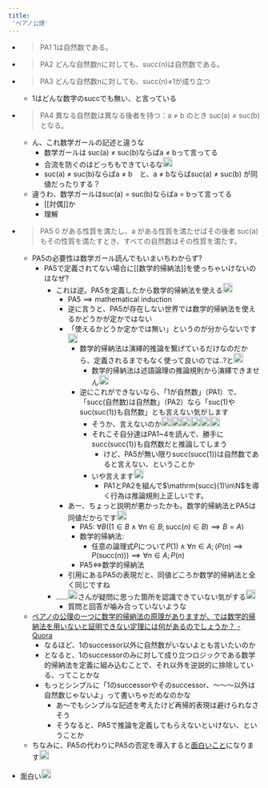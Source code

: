 ```yaml
---
title:
 'ペアノ公理'
---
```


- >  PA1 1は自然数である。
- >  PA2 どんな自然数nに対しても、succ(n)は自然数である。
- >  PA3 どんな自然数nに対しても、succ(n)≠1が成り立つ
    - 1はどんな数字のsuccでも無い、と言っている
- >  PA4 異なる自然数は異なる後者を持つ：a ≠ b のとき suc(a) ≠ suc(b) となる。
    - ん、これ数学ガールの記述と違うな
        - 数学ガールは suc(a) ≠ suc(b)ならばa ≠ bって言ってる
        - 合流を防ぐのはどっちもできているな<img src='https://scrapbox.io/api/pages/blu3mo-public/blu3mo/icon' alt='blu3mo.icon' height="19.5"/>
        - suc(a) ≠ suc(b)ならばa ≠ b　と、a ≠ bならばsuc(a) ≠ suc(b) が同値だったりする？
    - 違うわ、数学ガールはsuc(a) = suc(b)ならばa = bって言ってる
        - [[対偶]]か
        - 理解
- >  PA5 0 がある性質を満たし、a がある性質を満たせばその後者 suc(a) もその性質を満たすとき、すべての自然数はその性質を満たす。
    - PA5の必要性は数学ガール読んでもいまいちわからず?
        - PA5で定義されてない場合に[[数学的帰納法]]を使っちゃいけないのはなぜ?
            - これは逆。PA5を定義したから数学的帰納法を使える<img src='https://scrapbox.io/api/pages/blu3mo-public/takker/icon' alt='takker.icon' height="19.5"/>
                - $\text{PA5}\implies\text{mathematical induction}$
                - 逆に言うと、PA5が存在しない世界では数学的帰納法を使えるかどうかが定かではない
                - 「使えるかどうか定かでは無い」というのが分からないです<img src='https://scrapbox.io/api/pages/blu3mo-public/blu3mo/icon' alt='blu3mo.icon' height="19.5"/>
                    - 数学的帰納法は演繹的推論を繋げているだけなのだから、定義されるまでもなく使って良いのでは..?と<img src='https://scrapbox.io/api/pages/blu3mo-public/blu3mo/icon' alt='blu3mo.icon' height="19.5"/>
                        - 数学的帰納法は述語論理の推論規則から演繹できません<img src='https://scrapbox.io/api/pages/blu3mo-public/takker/icon' alt='takker.icon' height="19.5"/>
                    - 逆にこれができないなら、「1が自然数」（PA1）で、「succ(自然数)は自然数」（PA2）なら「suc(1)やsuc(suc(1))も自然数」とも言えない気がします
                        - そうか、言えないのか<img src='https://scrapbox.io/api/pages/blu3mo-public/blu3mo/icon' alt='blu3mo.icon' height="19.5"/><img src='https://scrapbox.io/api/pages/blu3mo-public/blu3mo/icon' alt='blu3mo.icon' height="19.5"/><img src='https://scrapbox.io/api/pages/blu3mo-public/blu3mo/icon' alt='blu3mo.icon' height="19.5"/><img src='https://scrapbox.io/api/pages/blu3mo-public/blu3mo/icon' alt='blu3mo.icon' height="19.5"/><img src='https://scrapbox.io/api/pages/blu3mo-public/blu3mo/icon' alt='blu3mo.icon' height="19.5"/><img src='https://scrapbox.io/api/pages/blu3mo-public/blu3mo/icon' alt='blu3mo.icon' height="19.5"/>
                        - それこそ自分達はPA1~4を読んで、勝手にsucc(succ(1))も自然数だと推論してしまう
                            - けど、PA5が無い限りsucc(succ(1))は自然数であると言えない、ということか
                        - いや言えます<img src='https://scrapbox.io/api/pages/blu3mo-public/takker/icon' alt='takker.icon' height="19.5"/>
                            - PA1とPA2を組んで$\mathrm{succ}(1)\in\N$を導く行為は推論規則上正しいです。
                - あー、ちょっと説明が悪かったかも。数学的帰納法とPA5は同値だからです<img src='https://scrapbox.io/api/pages/blu3mo-public/takker/icon' alt='takker.icon' height="19.5"/>
                    - PA5: $\forall B((1\in B\land\forall n\in B;\mathrm{succ}(n)\in B)\implies B=A)$
                    - 数学的帰納法:
                        - 任意の論理式$P$について$P(1)\land\forall n\in A;(P(n)\implies P(\mathrm{succ}(n)))\implies\forall n\in A;P(n)$
                    - PA5$\iff$数学的帰納法
                - 引用にあるPA5の表現だと、同値どころか数学的帰納法と全く同じですね
            - ……<img src='https://scrapbox.io/api/pages/blu3mo-public/blu3mo/icon' alt='blu3mo.icon' height="19.5"/>さんが疑問に思った箇所を認識できていない気がする<img src='https://scrapbox.io/api/pages/blu3mo-public/takker/icon' alt='takker.icon' height="19.5"/>
                - 質問と回答が噛み合っていないような
    - [ペアノの公理の一つに数学的帰納法の原理がありますが、では数学的帰納法を用いないと証明できない定理には何があるのでしょうか？ - Quora](https://jp.quora.com/ペアノの公理の一つに数学的帰納法の原理がありま)
        - なるほど、1のsuccessor以外に自然数がいないよとも言いたいのか
        - となると、1のsuccessorのみに対して成り立つロジックである数学的帰納法を定義に組み込むことで、それ以外を逆説的に排除している、ってことかな
        - もっとシンプルに「1のsuccessorやそのsuccessor、〜〜〜以外は自然数じゃないよ」って書いちゃだめなのかな
            - あ〜でもシンプルな記述を考えたけど再帰的表現は避けられなさそう
            - そうなると、PA5で推論を定義してもらえないといけない、ということか
    - ちなみに、PA5の代わりにPA5の否定を導入すると[面白いこと](https://web.archive.org/web/20211007034253/https://ch.nicovideo.jp/kiguro_blog/blomaga/ar790751)になります<img src='https://scrapbox.io/api/pages/blu3mo-public/takker/icon' alt='takker.icon' height="19.5"/>

- 面白い<img src='https://scrapbox.io/api/pages/blu3mo-public/blu3mo/icon' alt='blu3mo.icon' height="19.5"/>
